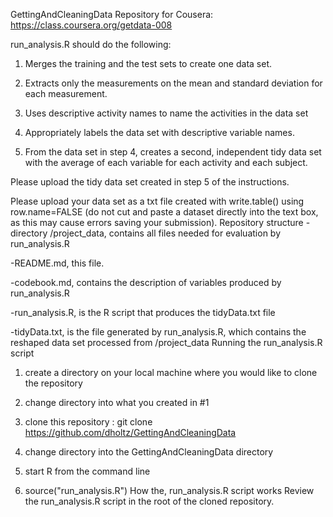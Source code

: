 GettingAndCleaningData
Repository for Cousera: https://class.coursera.org/getdata-008

run_analysis.R should do the following:

1) Merges the training and the test sets to create one data set.

2) Extracts only the measurements on the mean and standard deviation for each measurement.

3) Uses descriptive activity names to name the activities in the data set

4) Appropriately labels the data set with descriptive variable names.

5) From the data set in step 4, creates a second, independent tidy data set with the average of each variable for each activity and each subject.

Please upload the tidy data set created in step 5 of the instructions. 

Please upload your data set as a txt file created with write.table() using row.name=FALSE 
(do not cut and paste a dataset directly into the text box, as this may cause errors 
saving your submission).
Repository structure
-directory /project_data, contains all files needed for evaluation by run_analysis.R

-README.md, this file.

-codebook.md, contains the description of variables produced by run_analysis.R

-run_analysis.R, is the R script that produces the tidyData.txt file

-tidyData.txt, is the file generated by run_analysis.R, which contains the reshaped data set processed from /project_data
Running the run_analysis.R script
1) create a directory on your local machine where you would like to clone the repository

2) change directory into what you created in #1

3) clone this repository : git clone https://github.com/dholtz/GettingAndCleaningData

4) change directory into the GettingAndCleaningData directory

5) start R from the command line

6) source("run_analysis.R")
How the, run_analysis.R script works
Review the run_analysis.R script in the root of the cloned repository.

